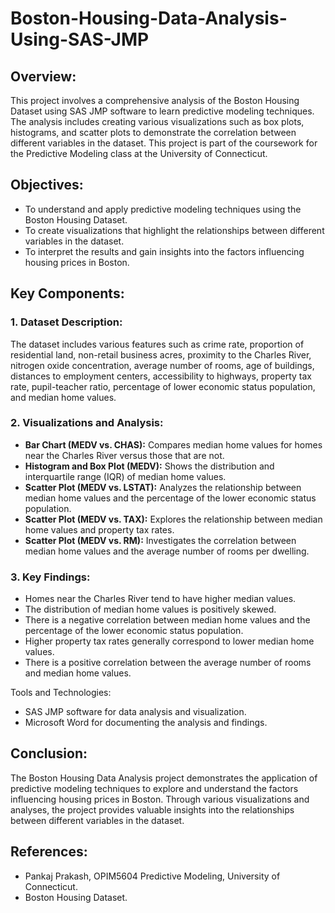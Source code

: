 # Boston-Housing-Data-Analysis-Using-SAS-JMP

## Overview:

This project involves a comprehensive analysis of the Boston Housing Dataset using SAS JMP software to learn predictive modeling techniques. The analysis includes creating various visualizations such as box plots, histograms, and scatter plots to demonstrate the correlation between different variables in the dataset. This project is part of the coursework for the Predictive Modeling class at the University of Connecticut.

## Objectives:

* To understand and apply predictive modeling techniques using the Boston Housing Dataset.
* To create visualizations that highlight the relationships between different variables in the dataset.
* To interpret the results and gain insights into the factors influencing housing prices in Boston.

## Key Components:

### 1. Dataset Description:

The dataset includes various features such as crime rate, proportion of residential land, non-retail business acres, proximity to the Charles River, nitrogen oxide concentration, average number of rooms, age of buildings, distances to employment centers, accessibility to highways, property tax rate, pupil-teacher ratio, percentage of lower economic status population, and median home values.

### 2. Visualizations and Analysis:

* **Bar Chart (MEDV vs. CHAS):** Compares median home values for homes near the Charles River versus those that are not.
* **Histogram and Box Plot (MEDV):** Shows the distribution and interquartile range (IQR) of median home values.
* **Scatter Plot (MEDV vs. LSTAT):** Analyzes the relationship between median home values and the percentage of the lower economic status population.
* **Scatter Plot (MEDV vs. TAX):** Explores the relationship between median home values and property tax rates.
* **Scatter Plot (MEDV vs. RM):** Investigates the correlation between median home values and the average number of rooms per dwelling.

### 3. Key Findings:

* Homes near the Charles River tend to have higher median values.
* The distribution of median home values is positively skewed.
* There is a negative correlation between median home values and the percentage of the lower economic status population.
* Higher property tax rates generally correspond to lower median home values.
* There is a positive correlation between the average number of rooms and median home values.

Tools and Technologies:

* SAS JMP software for data analysis and visualization.
* Microsoft Word for documenting the analysis and findings.

## Conclusion:

The Boston Housing Data Analysis project demonstrates the application of predictive modeling techniques to explore and understand the factors influencing housing prices in Boston. Through various visualizations and analyses, the project provides valuable insights into the relationships between different variables in the dataset.

## References:

* Pankaj Prakash, OPIM5604 Predictive Modeling, University of Connecticut.
* Boston Housing Dataset.
